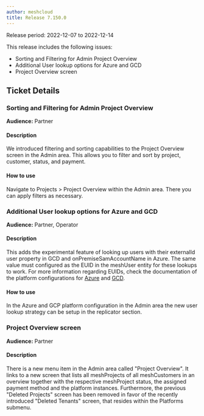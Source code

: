 ```yaml
---
author: meshcloud
title: Release 7.150.0
---
```


Release period: 2022-12-07 to 2022-12-14

This release includes the following issues:
* Sorting and Filtering for Admin Project Overview
* Additional User lookup options for Azure and GCD
* Project Overview screen
<!--truncate-->

## Ticket Details
### Sorting and Filtering for Admin Project Overview
**Audience:** Partner


#### Description
We introduced filtering and sorting capabilities to the Project Overview screen 
in the Admin area. This allows you to filter and sort by project, customer, status, and payment.

#### How to use
Navigate to Projects > Project Overview within the Admin area. There you can apply filters
as necessary.

### Additional User lookup options for Azure and GCD
**Audience:** Partner, Operator


#### Description
This adds the experimental feature of looking up users with their externalId user property in GCD and
onPremiseSamAccountName in Azure. The same value must configured as the EUID in the meshUser entity for
these lookups to work.
For more information regarding EUIDs, check the documentation of the platform configurations for 
<a href="https://docs.meshcloud.io/docs/meshstack.azure.index.html#external-user-ids-euid">Azure</a> 
and <a href="https://docs.meshcloud.io/docs/meshstack.gcp.index.html#cloud-identity-setup">GCD</a>.

#### How to use
In the Azure and GCP platform configuration in the Admin area the new user lookup strategy can be setup in the replicator section.

### Project Overview screen
**Audience:** Partner


#### Description
There is a new menu item in the Admin area called "Project Overview". It links to a new
screen that lists all meshProjects of all meshCustomers in an overview together with the
respective meshProject status, the assigned payment method and the platform instances.
Furthermore, the previous "Deleted Projects" screen has been removed in favor of the recently
introduced "Deleted Tenants" screen, that resides within the Platforms submenu.

